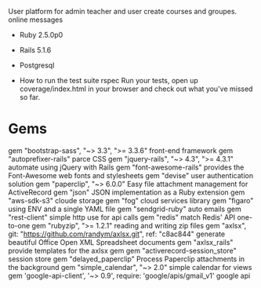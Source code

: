 User platform for admin teacher and user
create courses and groupes.
online messages

* Ruby 2.5.0p0

* Rails 5.1.6

* Postgresql

* How to run the test suite
rspec
Run your tests, open up coverage/index.html in your browser and check out what you've missed so far.

# Gems
gem "bootstrap-sass", "~> 3.3", ">= 3.3.6"
  front-end framework
gem "autoprefixer-rails"
  parce CSS
gem "jquery-rails", "~> 4.3", ">= 4.3.1"
  automate using jQuery with Rails
gem "font-awesome-rails"
  provides the Font-Awesome web fonts and stylesheets
gem "devise"
  user authentication solution
gem "paperclip", "~> 6.0.0"
  Easy file attachment management for ActiveRecord
gem "json"
  JSON implementation as a Ruby extension
gem "aws-sdk-s3"
  cloude storage
gem "fog"
  cloud services library
gem "figaro"
  using ENV and a single YAML file
gem "sendgrid-ruby"
  auto emails
gem "rest-client"
  simple http use for api calls
gem "redis"
  match Redis' API one-to-one
gem "rubyzip", ">= 1.2.1"
  reading and writing zip files
gem "axlsx", git: "https://github.com/randym/axlsx.git", ref: "c8ac844"
  generate beautiful Office Open XML Spreadsheet documents 
gem "axlsx_rails"
  provide templates for the axlsx gem
gem "activerecord-session_store"
  session store
gem "delayed_paperclip"
  Process Paperclip attachments in the background
gem "simple_calendar", "~> 2.0"
  simple calendar for views
gem 'google-api-client', '~> 0.9', require: 'google/apis/gmail_v1'
  google api 





